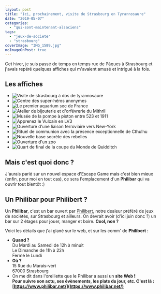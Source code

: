 ```yaml
---
layout: post
title: "Ici, prochainement, visite de Strasbourg en Tyrannosaure"
date: "2019-05-07"
categories: 
  - "qui-sont-maintenant-alsaciens"
tags: 
  - "jeux-de-societe"
  - "strasbourg"
coverImage: "IMG_1589.jpg"
noImageOnPost: true
---
```


Cet hiver, je suis passé de temps en temps rue de Pâques à Strasbourg et j'avais repéré quelques affiches qui m'avaient amusé et intrigué à la fois.

## Les affiches

<div id="jardin-slider" class="splide">
<div class="splide__track">
<ul class="splide__list">
<li class="splide__slide"><img src="/images/2019/05/IMG_1589.jpg" alt="Visite de strasbourg à dos de tyrannosaure"></li>
<li class="splide__slide"><img src="/images/2019/05//IMG_1588.jpg" alt="Centre des super-héros anonymes"></li>
<li class="splide__slide"><img src="/images/2019/05//IMG_1587.jpg" alt="Le premier aquarium sec de France"></li>
<li class="splide__slide"><img src="/images/2019/05//IMG_1586.jpg" alt="Atelier de bijouterie et d'orfévrerie du Mithril"></li>
<li class="splide__slide"><img src="/images/2019/05//IMG_1585.jpg" alt="Musée de la pompe à piston entre 523 et 1911"></li>
<li class="splide__slide"><img src="/images/2019/05//IMG_1584.jpg" alt="Apprenez le Vulcain en LV3"></li>
<li class="splide__slide"><img src="/images/2019/05//IMG_1583.jpg" alt="Ouverture d'une liaison ferroviaire vers New-York"></li>
<li class="splide__slide"><img src="/images/2019/05//IMG_1582.jpg" alt="Rituel de communion avec la présence exceptionnelle de Cthulhu"></li>
<li class="splide__slide"><img src="/images/2019/05//IMG_1581.jpg" alt="Nouvelle base secrète des rebelles"></li>
<li class="splide__slide"><img src="/images/2019/05//IMG_1580.jpg" alt="Ouverture d'un zoo"></li>
<li class="splide__slide"><img src="/images/2019/05/IMG_1579.jpg" alt="Quart de final de la coupe du Monde de Quidditch"></li>
</ul>
</div>
</div>

## Mais c'est quoi donc ?

J'aurais parié sur un nouvel espace d'Escape Game mais c'est bien mieux (enfin, pour moi en tout cas), ce sera l'emplacement d'un **Philibar** qui va ouvrir tout bientôt :)

## Un Philibar pour Philibert ?

Un **Philibar**, c'est un bar ouvert par [Philibert](https://www.philibertnet.com/fr/), notre dealeur préféré de jeux de sociétés, sur Strasbourg et ailleurs. On devrait avoir (d'ici juin donc ?) un bar sur 2 étages pour jouer, manger et boire. **Cool, non ?**

Voici les détails que j'ai glané sur le web, et sur les comm' de **Philibert** :

- **Quand ?**  
    Du Mardi au Samedi de 12h à minuit  
    Le Dimanche de 11h à 22h  
    Fermé le Lundi
- **Où ?**  
    15 Rue du Marais-vert  
    67000 Strasbourg
- On me dit dans l'oreillette que le Philibar a aussi un **site Web !  
    Pour suivre son actu, ses évènements, les plats du jour, etc. C'est là : [https://www.philibar.net/](https://www.philibar.net/)**
